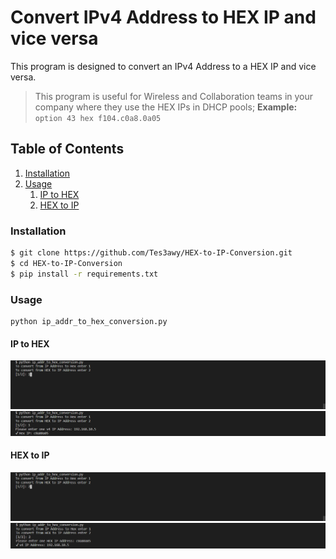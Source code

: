 # Convert IPv4 Address to HEX IP and vice versa

This program is designed to convert an IPv4 Address to a HEX IP and vice versa.

> This program is useful for Wireless and Collaboration teams in your company where they use the HEX IPs in DHCP pools;
> **Example:** `option 43 hex f104.c0a8.0a05`

## Table of Contents

1. [Installation](#installation)
2. [Usage](#usage)
   1. [IP to HEX](#ip-to-hex)
   2. [HEX to IP](#hex-to-ip)

### Installation

```bash
$ git clone https://github.com/Tes3awy/HEX-to-IP-Conversion.git
$ cd HEX-to-IP-Conversion
$ pip install -r requirements.txt
```

### Usage

```python3
python ip_addr_to_hex_conversion.py
```

#### IP to HEX

![1](assets/1.png)
![2](assets/2.png)

#### HEX to IP

![3](assets/3.png)
![4](assets/4.png)
